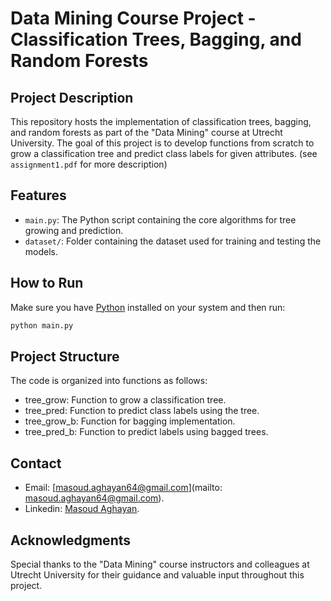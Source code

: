 # Data Mining Course Project - Classification Trees, Bagging, and Random Forests

## Project Description

This repository hosts the implementation of classification trees, bagging, and random forests as part of the "Data Mining" course at Utrecht University. The goal of this project is to develop functions from scratch to grow a classification tree and predict class labels for given attributes. (see `assignment1.pdf` for more description)

## Features

- `main.py`: The Python script containing the core algorithms for tree growing and prediction.
- `dataset/`: Folder containing the dataset used for training and testing the models.

## How to Run

Make sure you have [Python](https://www.python.org/downloads/) installed on your system and then run:
```bash
python main.py
```

## Project Structure

The code is organized into functions as follows:

- tree_grow: Function to grow a classification tree.
- tree_pred: Function to predict class labels using the tree.
- tree_grow_b: Function for bagging implementation.
- tree_pred_b: Function to predict labels using bagged trees.


## Contact

- Email: [masoud.aghayan64@gmail.com](mailto: masoud.aghayan64@gmail.com).
- Linkedin: [Masoud Aghayan](https://www.linkedin.com/in/masoud-aghayan-131586171/).

## Acknowledgments

Special thanks to the "Data Mining" course instructors and colleagues at Utrecht University for their guidance and valuable input throughout this project.